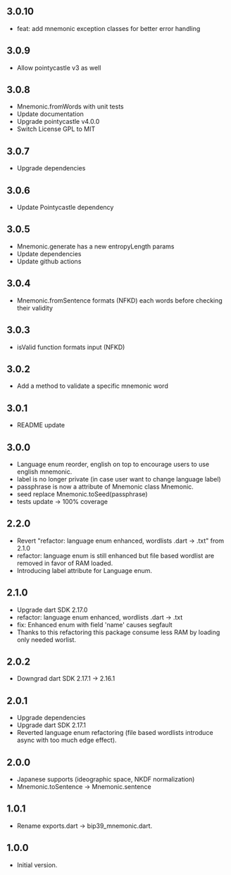 ## 3.0.10

- feat: add mnemonic exception classes for better error handling

## 3.0.9

- Allow pointycastle v3 as well

## 3.0.8

- Mnemonic.fromWords with unit tests
- Update documentation
- Upgrade pointycastle v4.0.0
- Switch License GPL to MIT

## 3.0.7

- Upgrade dependencies

## 3.0.6

- Update Pointycastle dependency

## 3.0.5

- Mnemonic.generate has a new entropyLength params
- Update dependencies
- Update github actions

## 3.0.4

- Mnemonic.fromSentence formats (NFKD) each words before checking their validity

## 3.0.3

- isValid function formats input (NFKD)

## 3.0.2

- Add a method to validate a specific mnemonic word

## 3.0.1

- README update

## 3.0.0

-  Language enum reorder, english on top to encourage users to use english mnemonic. 
- label is no longer private (in case user want to change language label)
- passphrase is now a attribute of Mnemonic class Mnemonic.
- seed replace Mnemonic.toSeed(passphrase)
- tests update -> 100% coverage

## 2.2.0

- Revert "refactor: language enum enhanced, wordlists .dart -> .txt" from 2.1.0
- refactor: language enum is still enhanced but file based wordlist are removed in favor of RAM loaded. 
- Introducing label attribute for Language enum.  

## 2.1.0

- Upgrade dart SDK 2.17.0
- refactor: language enum enhanced, wordlists .dart -> .txt
- fix: Enhanced enum with field 'name' causes segfault
- Thanks to this refactoring this package consume less RAM by loading only needed worlist. 

## 2.0.2

- Downgrad dart SDK 2.17.1 -> 2.16.1

## 2.0.1

- Upgrade dependencies
- Upgrade dart SDK 2.17.1
- Reverted language enum refactoring (file based wordlists introduce async with too much edge effect).

## 2.0.0

- Japanese supports (ideographic space, NKDF normalization)
- Mnemonic.toSentence -> Mnemonic.sentence 

## 1.0.1

- Rename exports.dart -> bip39_mnemonic.dart.

## 1.0.0

- Initial version.
